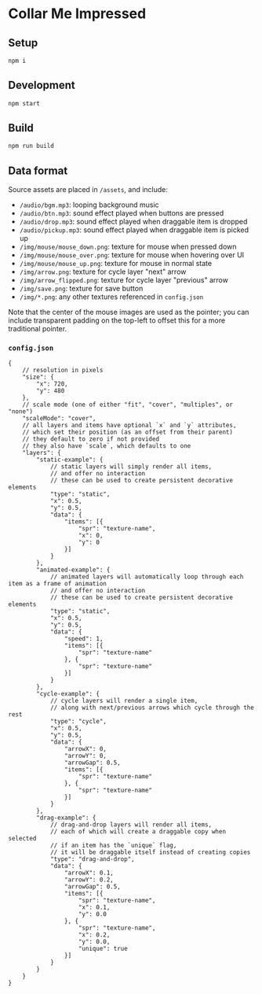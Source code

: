 # Collar Me Impressed

## Setup

```sh
npm i
```

## Development

```sh
npm start
```

## Build

```sh
npm run build
```

## Data format

Source assets are placed in `/assets`, and include:

- `/audio/bgm.mp3`: looping background music
- `/audio/btn.mp3`: sound effect played when buttons are pressed
- `/audio/drop.mp3`: sound effect played when draggable item is dropped
- `/audio/pickup.mp3`: sound effect played when draggable item is picked up
- `/img/mouse/mouse_down.png`: texture for mouse when pressed down
- `/img/mouse/mouse_over.png`: texture for mouse when hovering over UI
- `/img/mouse/mouse_up.png`: texture for mouse in normal state
- `/img/arrow.png`: texture for cycle layer "next" arrow
- `/img/arrow_flipped.png`: texture for cycle layer "previous" arrow
- `/img/save.png`: texture for save button
- `/img/*.png`: any other textures referenced in `config.json`

Note that the center of the mouse images are used as the pointer; you can include transparent padding on the top-left to offset this for a more traditional pointer.

### `config.json`

```jsonc
{
	// resolution in pixels
	"size": {
		"x": 720,
		"y": 480
	},
	// scale mode (one of either "fit", "cover", "multiples", or "none")
	"scaleMode": "cover",
	// all layers and items have optional `x` and `y` attributes,
	// which set their position (as an offset from their parent)
	// they default to zero if not provided
	// they also have `scale`, which defaults to one
	"layers": {
		"static-example": {
			// static layers will simply render all items,
			// and offer no interaction
			// these can be used to create persistent decorative elements
			"type": "static",
			"x": 0.5,
			"y": 0.5,
			"data": {
				"items": [{
					"spr": "texture-name",
					"x": 0,
					"y": 0
				}]
			}
		},
		"animated-example": {
			// animated layers will automatically loop through each item as a frame of animation
			// and offer no interaction
			// these can be used to create persistent decorative elements
			"type": "static",
			"x": 0.5,
			"y": 0.5,
			"data": {
				"speed": 1,
				"items": [{
					"spr": "texture-name"
				}, {
					"spr": "texture-name"
				}]
			}
		},
		"cycle-example": {
			// cycle layers will render a single item,
			// along with next/previous arrows which cycle through the rest
			"type": "cycle",
			"x": 0.5,
			"y": 0.5,
			"data": {
				"arrowX": 0,
				"arrowY": 0,
				"arrowGap": 0.5,
				"items": [{
					"spr": "texture-name"
				}, {
					"spr": "texture-name"
				}]
			}
		},
		"drag-example": {
			// drag-and-drop layers will render all items,
			// each of which will create a draggable copy when selected
			// if an item has the `unique` flag,
			// it will be draggable itself instead of creating copies
			"type": "drag-and-drop",
			"data": {
				"arrowX": 0.1,
				"arrowY": 0.2,
				"arrowGap": 0.5,
				"items": [{
					"spr": "texture-name",
					"x": 0.1,
					"y": 0.0
				}, {
					"spr": "texture-name",
					"x": 0.2,
					"y": 0.0,
					"unique": true
				}]
			}
		}
	}
}
```
